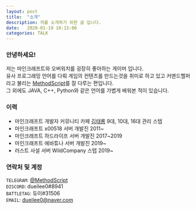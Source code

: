 ```yaml
---
layout: post
title:  "소개"
description: 저를 소개하기 위한 글 입니다.
date:   2020-01-19 10:15:06
categories: TALK
---
```


### 안녕하세요!
저는 마인크래프트와 오버워치를 굉장히 좋아하는 게이머 입니다.  
유사 프로그래밍 언어를 다뤄 게임의 컨텐츠를 만드는것을 취미로 하고 있고 커맨드헬퍼라고 불리는 [MethodScript](https://methodscript.com/)를 잘 다루는 편입니다.  
그 외에도 JAVA, C++, Python와 같은 언어를 가볍게 배워본 적이 있습니다.

### 이력
- 마인크래프트 개발자 커뮤니티 카페 [김태룡](https://cafe.naver.com/goldbigdragon) 9대, 10대, 16대 관리 스텝
- 마인크래프트 x00518 서버 개발진 2011~
- 마인크래프트 하드라이프 서버 개발진 2017~2019
- 마인크래프트 에바튜나 서버 개발진 2019~
- 러스트 사설 서버 WildCompany 스텝 2019~

### 연락처 및 계정
`TELEGRAM`: [@MethodScript](http://telegram.me/MethodScript)  
`DISCORD`: dueilee0#8941  
`BATTLETAG`: 듀이#31506  
`EMAIL`: dueilee0@naver.com
